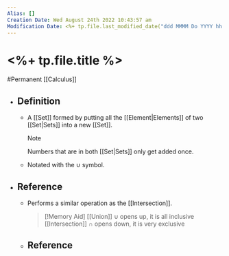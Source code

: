 ```yaml
---
Alias: []
Creation Date: Wed August 24th 2022 10:43:57 am 
Modification Date: <%+ tp.file.last_modified_date("ddd MMMM Do YYYY hh:mm:ss a") %>
---
```

# <%+ tp.file.title %>
#Permanent [[Calculus]]

- ## Definition
	- A [[Set]] formed by putting all the [[Element|Elements]] of two [[Set|Sets]] into a new [[Set]].
	  > [!Note]
	  > Numbers that are in both [[Set|Sets]] only get added once.
	- Notated with the $\cup$ symbol.
- ## Reference
	- Performs a similar operation as the [[Intersection]].
	  > [!Memory Aid]
	  > [[Union]] $\cup$ opens up, it is all inclusive
	  > [[Intersection]] $\cap$  opens down, it is very exclusive
	- ## Reference